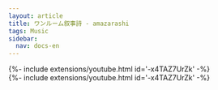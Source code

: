 ```yaml
---
layout: article
title: ワンルーム叙事詩 - amazarashi
tags: Music
sidebar:
  nav: docs-en
---
```


<div>{%- include extensions/youtube.html id='-x4TAZ7UrZk' -%}</div>
{%- include extensions/youtube.html id='-x4TAZ7UrZk' -%}
